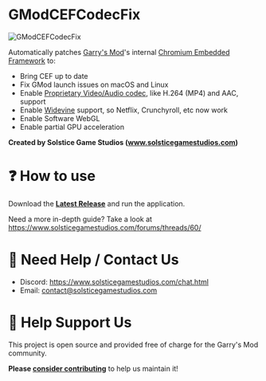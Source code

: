 # GModCEFCodecFix

![GModCEFCodecFix](GModCEFCodecFixIcon.png)

Automatically patches [Garry's Mod](https://gmod.facepunch.com/)'s internal [Chromium Embedded Framework](https://en.wikipedia.org/wiki/Chromium_Embedded_Framework) to:
- Bring CEF up to date
- Fix GMod launch issues on macOS and Linux
- Enable [Proprietary Video/Audio codec](https://www.chromium.org/audio-video), like H.264 (MP4) and AAC, support
- Enable [Widevine](https://www.widevine.com) support, so Netflix, Crunchyroll, etc now work
- Enable Software WebGL
- Enable partial GPU acceleration

**Created by Solstice Game Studios (www.solsticegamestudios.com)**

# ❓ How to use
Download the **[Latest Release](https://github.com/solsticegamestudios/GModCEFCodecFix/releases)** and run the application.

Need a more in-depth guide? Take a look at https://www.solsticegamestudios.com/forums/threads/60/

# 📢 Need Help / Contact Us
* Discord: https://www.solsticegamestudios.com/chat.html
* Email: contact@solsticegamestudios.com

# 💖 Help Support Us
This project is open source and provided free of charge for the Garry's Mod community.

**Please [consider contributing](https://www.solsticegamestudios.com/donate.php)** to help us maintain it!
